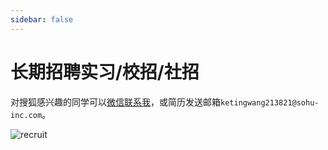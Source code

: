 ```yaml
---
sidebar: false
---
```


# 长期招聘实习/校招/社招

对搜狐感兴趣的同学可以[微信联系我](/contact/)，或简历发送邮箱`ketingwang213821@sohu-inc.com`。

<img :src="$withBase('/recruit.jpeg')" alt="recruit" />